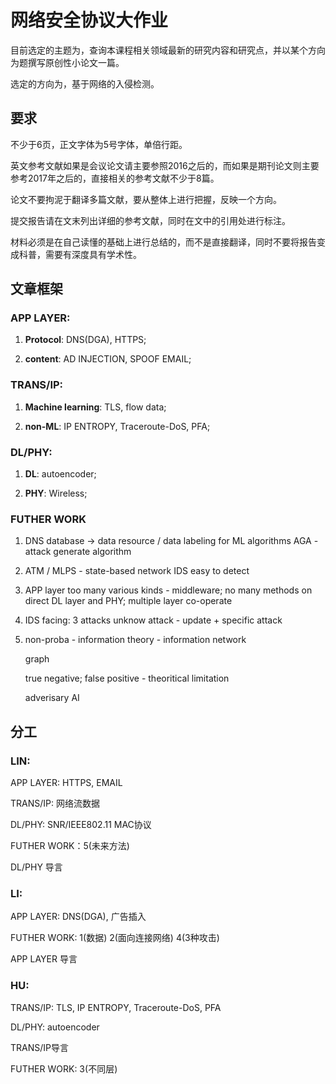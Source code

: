 # 网络安全协议大作业

目前选定的主题为，查询本课程相关领域最新的研究内容和研究点，并以某个方向为题撰写原创性小论文一篇。

选定的方向为，基于网络的入侵检测。

## 要求

不少于6页，正文字体为5号字体，单倍行距。

英文参考文献如果是会议论文请主要参照2016之后的，而如果是期刊论文则主要参考2017年之后的，直接相关的参考文献不少于8篇。

论文不要拘泥于翻译多篇文献，要从整体上进行把握，反映一个方向。

提交报告请在文末列出详细的参考文献，同时在文中的引用处进行标注。

材料必须是在自己读懂的基础上进行总结的，而不是直接翻译，同时不要将报告变成科普，需要有深度具有学术性。

## 文章框架

### APP LAYER:

1. **Protocol**: DNS(DGA), HTTPS;

2. **content**: AD INJECTION, SPOOF EMAIL;

### TRANS/IP:

1. **Machine learning**: TLS, flow data;

2. **non-ML**: IP ENTROPY, Traceroute-DoS, PFA;

### DL/PHY:

1. **DL**: autoencoder;

2. **PHY**:  Wireless;

### FUTHER WORK

1. DNS database -> data resource / data labeling for ML algorithms
    AGA - attack generate algorithm

2. ATM / MLPS - state-based network IDS
    easy to detect

3. APP layer too many various kinds - middleware; no many methods on direct DL layer and PHY;
    multiple layer co-operate

4. IDS facing: 3 attacks unknow attack - update + specific attack

5. non-proba - information theory - information network

    graph

    true negative; false positive - theoritical limitation

    adverisary AI

## 分工

### LIN:

APP LAYER: HTTPS, EMAIL

TRANS/IP: 网络流数据

DL/PHY: SNR/IEEE802.11 MAC协议

FUTHER WORK：5(未来方法)

DL/PHY 导言

### LI:

APP LAYER: DNS(DGA), 广告插入

FUTHER WORK: 1(数据) 2(面向连接网络) 4(3种攻击)

APP LAYER 导言

### HU:

TRANS/IP: TLS, IP ENTROPY, Traceroute-DoS, PFA

DL/PHY: autoencoder

TRANS/IP导言

FUTHER WORK: 3(不同层)
